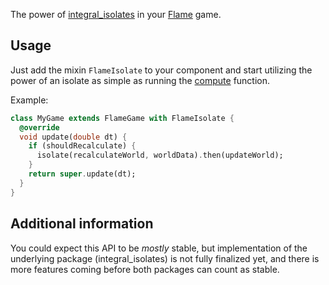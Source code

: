 The power of [integral_isolates](https://pub.dev/packages/use_isolate) in your [Flame](https://pub.dev/packages/flame) game.

## Usage

Just add the mixin `FlameIsolate` to your component and start utilizing the power of an isolate as simple as running the [compute](https://api.flutter.dev/flutter/foundation/compute-constant.html) function.

Example:
```dart
class MyGame extends FlameGame with FlameIsolate {
  @override
  void update(double dt) {
    if (shouldRecalculate) {
      isolate(recalculateWorld, worldData).then(updateWorld);
    }
    return super.update(dt);
  }
}
```

## Additional information

You could expect this API to be _mostly_ stable, but implementation of the underlying package (integral_isolates) is not fully finalized yet, and there is more features coming before both packages can count as stable.
